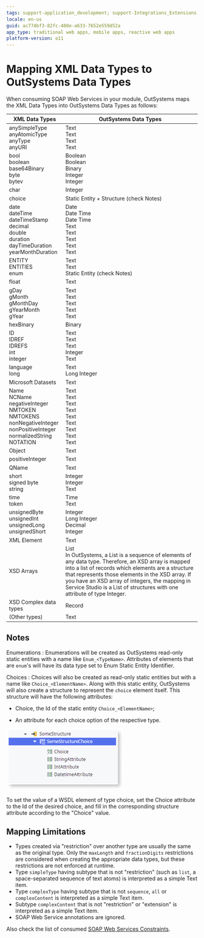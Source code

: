 ```yaml
---
tags: support-application_development; support-Integrations_Extensions
locale: en-us
guid: ac774bf3-82fc-480e-a633-7652e559d52a
app_type: traditional web apps, mobile apps, reactive web apps
platform-version: o11
---
```


# Mapping XML Data Types to OutSystems Data Types

When consuming SOAP Web Services in your module, OutSystems maps the XML Data Types into OutSystems Data Types as follows:

XML Data Types  |  OutSystems Data Types  
---|---  
anySimpleType <br/>anyAtomicType <br/>anyType <br/>anyURI  |  Text <br/>Text <br/>Text <br/>Text  
bool <br/>boolean <br/>base64Binary <br/>byte <br/>bytev  |  Boolean <br/>Boolean <br/>Binary <br/>Integer <br/>Integer 
char  |  Integer  
choice  |  Static Entity + Structure (check Notes)  
date <br/>dateTime <br/>dateTimeStamp <br/>decimal <br/>double <br/>duration <br/>dayTimeDuration <br/>yearMonthDuration  |  Date <br/>Date Time <br/>Date Time <br/>Text <br/>Text <br/>Text <br/>Text <br/>Text
ENTITY <br/>ENTITIES <br/>enum  |  Text <br/>Text <br/>Static Entity (check Notes)
float  |  Text  
gDay <br/>gMonth <br/>gMonthDay <br/>gYearMonth <br/>gYear  |  Text <br/>Text <br/>Text <br/>Text <br/>Text  
hexBinary  |  Binary  
ID <br/>IDREF <br/>IDREFS <br/>int <br/>integer  |  Text <br/>Text <br/>Text <br/>Integer <br/>Text  
language <br/>long  |  Text <br/>Long Integer  
Microsoft Datasets  |  Text  
Name <br/>NCName <br/>negativeInteger <br/>NMTOKEN <br/>NMTOKENS <br/>nonNegativeInteger <br/>nonPositiveInteger <br/>normalizedString <br/>NOTATION  |  Text <br/>Text <br/>Text <br/>Text <br/>Text <br/>Text <br/>Text <br/>Text <br/>Text  
Object  |  Text  
positiveInteger  |  Text  
QName  |  Text  
short <br/>signed byte <br/>string  |  Integer <br/>Integer <br/>Text  
time <br/>token  |  Time <br/>Text  
unsignedByte <br/>unsignedInt <br/>unsignedLong <br/>unsignedShort  |  Integer <br/>Long Integer <br/>Decimal <br/>Integer  
XML Element  |  Text  
XSD Arrays  |  List <br/>In OutSystems, a List is a sequence of elements of any data type. Therefore, an XSD array is mapped into a list of records which elements are a structure that represents those elements in the XSD array. If you have an XSD array of integers, the mapping in Service Studio is a List of structures with one attribute of type Integer.  
XSD Complex data types  |  Record  
(Other types)  |  Text  

## Notes

Enumerations
:   Enumerations will be created as OutSystems read-only static entities with a name like  `Enum_<TypeName>`.  Attributes of elements that are `enum`'s will have its data type set to Enum Static Entity Identifier.

Choices
:   Choices will also be created as read-only static entities but with a name like `Choice_<ElementName>`. 
Along with this static entity, OutSystems will also create a structure to represent the `choice` element itself. This structure will have the following attributes:

* Choice, the Id of the static entity `Choice_<ElementName>`;

* An attribute for each choice option of the respective type.

![SOAP choice structure](<images/soap-choice-structure-ss.png>)

To set the value of a WSDL element of type choice, set the Choice attribute to the Id of the desired choice, and fill in the corresponding structure attribute according to the "Choice" value.


## Mapping Limitations

* Types created via "restriction" over another type are usually the same as the original type. Only the `maxLength` and `fractionDigits` restrictions are considered when creating the appropriate data types, but these restrictions are not enforced at runtime.
* Type `simpleType` having subtype that is not "restriction" (such as `list`, a space-separated sequence of text atoms) is interpreted as a simple Text item.
* Type `complexType` having subtype that is not `sequence`, `all` or `complexContent` is interpreted as a simple Text item.
* Subtype `complexContent` that is not "restriction" or "extension" is interpreted as a simple Text item.
* SOAP Web Service annotations are ignored. 

Also check the list of consumed [SOAP Web Services Constraints](<consumed-soap-constraints.md>).
